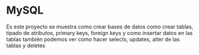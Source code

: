 # MySQL
Es este proyecto se muestra como crear bases de datos
como crear tablas, tipado de atributos, primary keys, foreign keys y como insertar datos en las tablas
también podemos ver como hacer selects, updates, alter de las tablas y deletes
